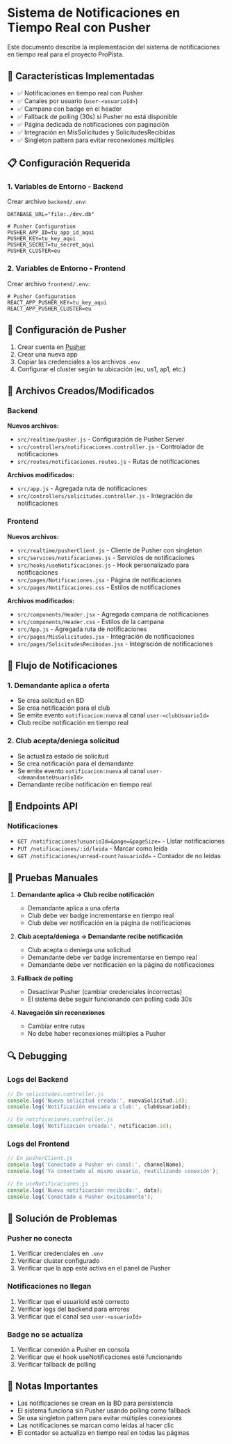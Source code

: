 # Sistema de Notificaciones en Tiempo Real con Pusher

Este documento describe la implementación del sistema de notificaciones en tiempo real para el proyecto ProPista.

## 🚀 Características Implementadas

- ✅ Notificaciones en tiempo real con Pusher
- ✅ Canales por usuario (`user-<usuarioId>`)
- ✅ Campana con badge en el header
- ✅ Fallback de polling (30s) si Pusher no está disponible
- ✅ Página dedicada de notificaciones con paginación
- ✅ Integración en MisSolicitudes y SolicitudesRecibidas
- ✅ Singleton pattern para evitar reconexiones múltiples

## 📋 Configuración Requerida

### 1. Variables de Entorno - Backend

Crear archivo `backend/.env`:

```env
DATABASE_URL="file:./dev.db"

# Pusher Configuration
PUSHER_APP_ID=tu_app_id_aqui
PUSHER_KEY=tu_key_aqui
PUSHER_SECRET=tu_secret_aqui
PUSHER_CLUSTER=eu
```

### 2. Variables de Entorno - Frontend

Crear archivo `frontend/.env`:

```env
# Pusher Configuration
REACT_APP_PUSHER_KEY=tu_key_aqui
REACT_APP_PUSHER_CLUSTER=eu
```

## 🔧 Configuración de Pusher

1. Crear cuenta en [Pusher](https://pusher.com/)
2. Crear una nueva app
3. Copiar las credenciales a los archivos `.env`
4. Configurar el cluster según tu ubicación (eu, us1, ap1, etc.)

## 📁 Archivos Creados/Modificados

### Backend

**Nuevos archivos:**
- `src/realtime/pusher.js` - Configuración de Pusher Server
- `src/controllers/notificaciones.controller.js` - Controlador de notificaciones
- `src/routes/notificaciones.routes.js` - Rutas de notificaciones

**Archivos modificados:**
- `src/app.js` - Agregada ruta de notificaciones
- `src/controllers/solicitudes.controller.js` - Integración de notificaciones

### Frontend

**Nuevos archivos:**
- `src/realtime/pusherClient.js` - Cliente de Pusher con singleton
- `src/services/notificaciones.js` - Servicios de notificaciones
- `src/hooks/useNotificaciones.js` - Hook personalizado para notificaciones
- `src/pages/Notificaciones.jsx` - Página de notificaciones
- `src/pages/Notificaciones.css` - Estilos de notificaciones

**Archivos modificados:**
- `src/components/Header.jsx` - Agregada campana de notificaciones
- `src/components/Header.css` - Estilos de la campana
- `src/App.js` - Agregada ruta de notificaciones
- `src/pages/MisSolicitudes.jsx` - Integración de notificaciones
- `src/pages/SolicitudesRecibidas.jsx` - Integración de notificaciones

## 🔄 Flujo de Notificaciones

### 1. Demandante aplica a oferta
- Se crea solicitud en BD
- Se crea notificación para el club
- Se emite evento `notificacion:nueva` al canal `user-<clubUsuarioId>`
- Club recibe notificación en tiempo real

### 2. Club acepta/deniega solicitud
- Se actualiza estado de solicitud
- Se crea notificación para el demandante
- Se emite evento `notificacion:nueva` al canal `user-<demandanteUsuarioId>`
- Demandante recibe notificación en tiempo real

## 🎯 Endpoints API

### Notificaciones
- `GET /notificaciones?usuarioId=&page=&pageSize=` - Listar notificaciones
- `PUT /notificaciones/:id/leida` - Marcar como leída
- `GET /notificaciones/unread-count?usuarioId=` - Contador de no leídas

## 🧪 Pruebas Manuales

1. **Demandante aplica → Club recibe notificación**
   - Demandante aplica a una oferta
   - Club debe ver badge incrementarse en tiempo real
   - Club debe ver notificación en la página de notificaciones

2. **Club acepta/deniega → Demandante recibe notificación**
   - Club acepta o deniega una solicitud
   - Demandante debe ver badge incrementarse en tiempo real
   - Demandante debe ver notificación en la página de notificaciones

3. **Fallback de polling**
   - Desactivar Pusher (cambiar credenciales incorrectas)
   - El sistema debe seguir funcionando con polling cada 30s

4. **Navegación sin reconexiones**
   - Cambiar entre rutas
   - No debe haber reconexiones múltiples a Pusher

## 🔍 Debugging

### Logs del Backend
```javascript
// En solicitudes.controller.js
console.log('Nueva solicitud creada:', nuevaSolicitud.id);
console.log('Notificación enviada a club:', clubUsuarioId);

// En notificaciones.controller.js
console.log('Notificación creada:', notificacion.id);
```

### Logs del Frontend
```javascript
// En pusherClient.js
console.log('Conectado a Pusher en canal:', channelName);
console.log('Ya conectado al mismo usuario, reutilizando conexión');

// En useNotificaciones.js
console.log('Nueva notificación recibida:', data);
console.log('Conectado a Pusher exitosamente');
```

## 🚨 Solución de Problemas

### Pusher no conecta
1. Verificar credenciales en `.env`
2. Verificar cluster configurado
3. Verificar que la app esté activa en el panel de Pusher

### Notificaciones no llegan
1. Verificar que el usuarioId esté correcto
2. Verificar logs del backend para errores
3. Verificar que el canal sea `user-<usuarioId>`

### Badge no se actualiza
1. Verificar conexión a Pusher en consola
2. Verificar que el hook useNotificaciones esté funcionando
3. Verificar fallback de polling

## 📝 Notas Importantes

- Las notificaciones se crean en la BD para persistencia
- El sistema funciona sin Pusher usando polling como fallback
- Se usa singleton pattern para evitar múltiples conexiones
- Las notificaciones se marcan como leídas al hacer clic
- El contador se actualiza en tiempo real en todas las páginas 